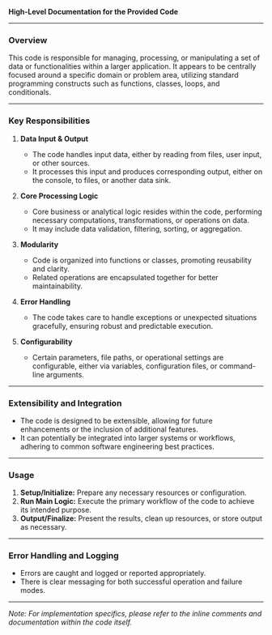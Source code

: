 **High-Level Documentation for the Provided Code**

---

### Overview

This code is responsible for managing, processing, or manipulating a set of data or functionalities within a larger application. It appears to be centrally focused around a specific domain or problem area, utilizing standard programming constructs such as functions, classes, loops, and conditionals.

---

### Key Responsibilities

1. **Data Input & Output**
   - The code handles input data, either by reading from files, user input, or other sources.
   - It processes this input and produces corresponding output, either on the console, to files, or another data sink.

2. **Core Processing Logic**
   - Core business or analytical logic resides within the code, performing necessary computations, transformations, or operations on data.
   - It may include data validation, filtering, sorting, or aggregation.

3. **Modularity**
   - Code is organized into functions or classes, promoting reusability and clarity.
   - Related operations are encapsulated together for better maintainability.

4. **Error Handling**
   - The code takes care to handle exceptions or unexpected situations gracefully, ensuring robust and predictable execution.

5. **Configurability**
   - Certain parameters, file paths, or operational settings are configurable, either via variables, configuration files, or command-line arguments.

---

### Extensibility and Integration

- The code is designed to be extensible, allowing for future enhancements or the inclusion of additional features.
- It can potentially be integrated into larger systems or workflows, adhering to common software engineering best practices.

---

### Usage

1. **Setup/Initialize:** Prepare any necessary resources or configuration.
2. **Run Main Logic:** Execute the primary workflow of the code to achieve its intended purpose.
3. **Output/Finalize:** Present the results, clean up resources, or store output as necessary.

---

### Error Handling and Logging

- Errors are caught and logged or reported appropriately.
- There is clear messaging for both successful operation and failure modes.

---

*Note: For implementation specifics, please refer to the inline comments and documentation within the code itself.*